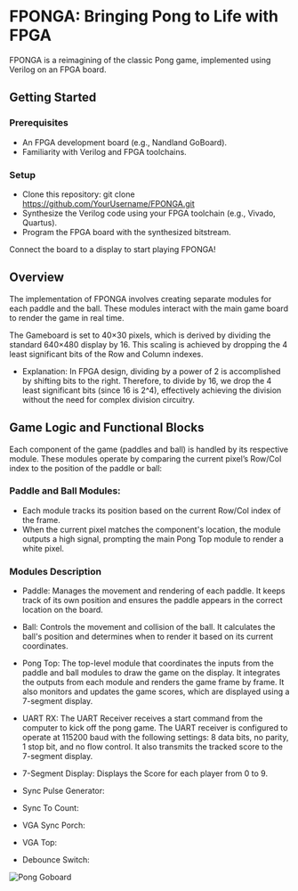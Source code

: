 # FPONGA: Bringing Pong to Life with FPGA

FPONGA is a reimagining of the classic Pong game, implemented using Verilog on an FPGA board.

## Getting Started
### Prerequisites
- An FPGA development board (e.g., Nandland GoBoard).
- Familiarity with Verilog and FPGA toolchains.

### Setup
- Clone this repository: git clone https://github.com/YourUsername/FPONGA.git
- Synthesize the Verilog code using your FPGA toolchain (e.g., Vivado, Quartus).
- Program the FPGA board with the synthesized bitstream.

Connect the board to a display to start playing FPONGA!

## Overview 

The implementation of FPONGA involves creating separate modules for each paddle and the ball. These modules interact with the main game board to render the game in real time.

The Gameboard is set to 40×30 pixels, which is derived by dividing the standard 640×480 display by 16. This scaling is achieved by dropping the 4 least significant bits of the Row and Column indexes.
   - Explanation: In FPGA design, dividing by a power of 2 is accomplished by shifting bits to the right. Therefore, to divide by 16, we drop the 4 least significant bits (since 16 is 2^4), effectively achieving the division without the need for complex division circuitry.
  
## Game Logic and Functional Blocks
Each component of the game (paddles and ball) is handled by its respective module. These modules operate by comparing the current pixel’s Row/Col index to the position of the paddle or ball:

### Paddle and Ball Modules:
- Each module tracks its position based on the current Row/Col index of the frame.
- When the current pixel matches the component's location, the module outputs a high signal, prompting the main Pong Top module to render a white pixel.

### Modules Description
- Paddle: Manages the movement and rendering of each paddle. It keeps track of its own position and ensures the paddle appears in the correct location on the board.

- Ball: Controls the movement and collision of the ball. It calculates the ball's position and determines when to render it based on its current coordinates.

- Pong Top: The top-level module that coordinates the inputs from the paddle and ball modules to draw the game on the display. It integrates the outputs from each module and renders the game frame by frame. It also monitors and updates the game scores, which are displayed using a 7-segment display.

- UART RX: The UART Receiver receives a start command from the computer to kick off the pong game. The UART receiver is configured to operate at 115200 baud with the following settings: 8 data bits, no parity, 1 stop bit, and no flow control. It also transmits the tracked score to the 7-segment display.

- 7-Segment Display: Displays the Score for each player from 0 to 9.

- Sync Pulse Generator:

- Sync To Count:

- VGA Sync Porch:

- VGA Top:

- Debounce Switch:



![Pong Goboard](https://github.com/user-attachments/assets/76245fd1-4a4f-4842-861e-e967426a1423)


